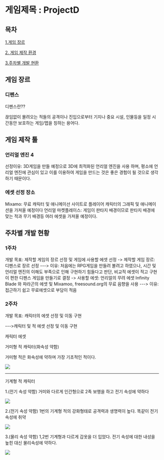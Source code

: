 # 게임제목 : ProjectD
## 목차
[1.게임 장르](#게임-장르)

[2. 게임 제작 환경](#게임-제작-툴)

[3.주차별 개발 현환](#주차별-개발-현황)

## 게임 장르
### 디펜스
디펜스란??

끊임없이 몰려오는 적들의 공격이나 진입으로부터 기지나 중요 시설, 인물등을 일정 시간동안 보호하는 게임/맵을 칭하는 용어다.

## 게임 제작 툴
### 언리얼 엔진 4
선정이유: 3D게임을 만들 예정으로 3D에 최적화된 언리얼 엔진을 사용 하며, 평소에 언리얼 엔진에 관심이 있고 이를 이용하여 게임을 만드는 것은 좋은 경험이 될 것으로 생각 하기 때문이다.

### 에셋 선정 장소
Mixamo: 무료 캐릭터 및 애니메이선 사이트로 플레이어 캐릭터의 그래픽 및 애니메이션을 가져올 예정이다
언리얼 마켓플레이스: 게임이 판타지 배경이므로 판타지 배경에 맞는 적과 무기 배경등 여러 에셋을 가져올 예정이다.

## 주차별 개발 현황
### 1주차
  개발 목표: 제작할 게임의 장르 선정 및 게임에 사용할 에셋 선정
   -> 제작할 게임 장르: 디펜스로 장르 선정
      ---> 이유: 처음에는 RPG게임을 만들려 볼려고 하였으나, 시간 및 언리얼 엔진의 이해도 부족으로 인해 구현하기 힘들다고 판단, 
                 비교적 에셋이 적고 구현이 편한 디펜스 게임을 만들기로 결정
  -> 사용할 에셋: 언리얼의 무려 에셋 Infinity Blade 와 파라곤의 에셋 및 Mixamoo, freesound.org의 무료 음향을 사용
      ---> 이유: 접근하기 쉽고 무료에셋으로 부담이 적음
      
### 2주차
  개발 목표: 캐릭터의 에셋 선정 및 이동 구현
  
  --->캐릭터 및 적 에셋 선정 및 이동 구현
  
  캐릭터 에셋
  
  
  
  거미형 적 캐릭터(화속성 약함)
  
  거미형 적은 화속성에 약하며 가장 기초적인 적이다.
  
 <img src = "https://github.com/kimeorua/kimeorua.github.io/blob/main/%EC%A0%81%20%EC%BA%90%EB%A6%AD%ED%84%B0.PNG?raw=true">
 
 ---------------------------------------------------------------------------------------------------------------------------------------------------------------------
 
 기계형 적 캐릭터
 
 1.(전기 속성 약함)
 거미와 다르게 인간형으로 2족 보행을 하고 전기 속성에 약하다
 
 <img src = "https://github.com/kimeorua/kimeorua.github.io/blob/main/%EA%B8%B0%EA%B3%84%ED%98%95%20%EC%A0%81%20%EC%BA%90%EB%A6%AD%ED%84%B0.PNG?raw=true">
 
 2.(전기 속성 약함)
 1번의 기계형 적의 강화형태로 공격력과 생명력이 높다. 똑같이 전기 속성에 취약
 
 <img src = "https://github.com/kimeorua/kimeorua.github.io/blob/main/%EA%B8%B0%EA%B3%84%ED%98%95%20%EC%A0%81%20%EC%BA%90%EB%A6%AD2.PNG?raw=true">
 
 3.(물리 속성 약함)
 1,2번 기계형과 다르게 갑옷을 더 입었다. 전기 속성에 대한 내성을 높힌 대신 물리속성에 약하다.
 
 <img src = "https://github.com/kimeorua/kimeorua.github.io/blob/main/%EA%B8%B0%EA%B3%84%ED%98%95%20%EC%A0%81%20%EC%BA%90%EB%A6%AD%ED%84%B03.PNG?raw=true">
 
